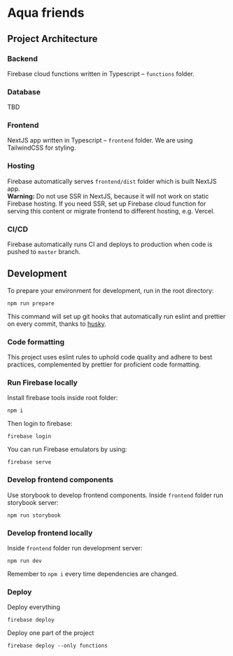# Aqua friends


## Project Architecture
### Backend
Firebase cloud functions written in Typescript – `functions` folder.

### Database
TBD

### Frontend
NextJS app written in Typescript – `frontend` folder. We are using TailwindCSS for styling. 

### Hosting
Firebase automatically serves `frontend/dist` folder which is built NextJS app.<br/>
__Warning:__ Do not use SSR in NextJS, because it will not work on static Firebase hosting. If you need SSR, set up Firebase cloud function for serving this content or migrate frontend to different hosting, e.g. Vercel.

### CI/CD
Firebase automatically runs CI and deploys to production when code is pushed to `master` branch.

## Development
To prepare your environment for development, run in the root directory:
```
npm run prepare
```
This command will set up git hooks that automatically run eslint and prettier on every commit, thanks to [husky](https://github.com/typicode/husky).

### Code formatting
This project uses eslint rules to uphold code quality and adhere to best practices, complemented by prettier for proficient code formatting. 

### Run Firebase locally
Install firebase tools inside root folder:
```
npm i
```

Then login to firebase:
```
firebase login
```

You can run Firebase emulators by using:
```
firebase serve
```

### Develop frontend components
Use storybook to develop frontend components. 
Inside `frontend` folder run storybook server:
```
npm run storybook
```

### Develop frontend locally
Inside `frontend` folder run development server:
```
npm run dev
```
Remember to `npm i` every time dependencies are changed.

### Deploy 
Deploy everything
```
firebase deploy
```
Deploy one part of the project
```
firebase deploy --only functions
```